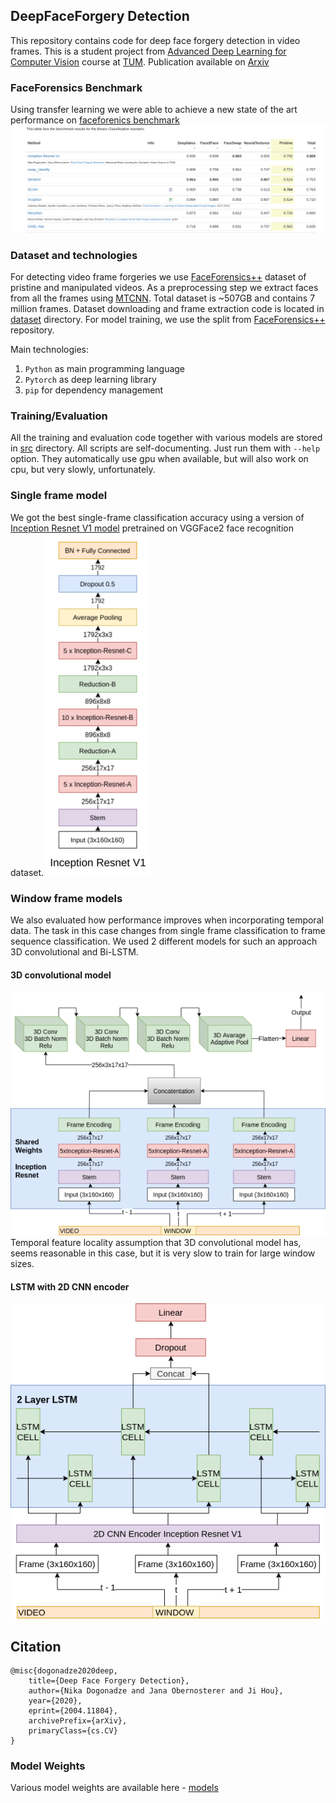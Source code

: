 ## DeepFaceForgery Detection
This repository contains code for deep face forgery detection in video frames. This is a student project from [Advanced Deep Learning for Computer Vision](https://dvl.in.tum.de/teaching/adl4cv-ws18/) course at [TUM](https://www.tum.de/). Publication available on [Arxiv](https://arxiv.org/abs/2004.11804) 

### FaceForensics Benchmark
Using transfer learning we were able to achieve a new state of the art performance on [faceforenics benchmark](http://kaldir.vc.in.tum.de/faceforensics_benchmark/) 
![State of the art results on public benchmark](diagrams/ff_benchmark.png)


### Dataset and technologies
For detecting video frame forgeries we use [FaceForensics++](http://www.niessnerlab.org/projects/roessler2019faceforensicspp.html) dataset of pristine and manipulated videos. As a preprocessing step we extract faces from all the frames using [MTCNN](https://github.com/ipazc/mtcnn).
Total dataset is ~507GB and contains 7 million frames. Dataset downloading and frame extraction code is located in [dataset](dataset) directory.
For model training, we use the split from [FaceForensics++](http://www.niessnerlab.org/projects/roessler2019faceforensicspp.html) repository.

Main technologies:
1. `Python` as main programming language
2. `Pytorch` as deep learning library
3. `pip` for dependency management

### Training/Evaluation
All the training and evaluation code together with various models are stored in [src](src) directory. All scripts are self-documenting. Just run them with `--help` option.
They automatically use gpu when available, but will also work on cpu, but very slowly, unfortunately.

### Single frame model
We got the best single-frame classification accuracy using a version of [Inception Resnet V1 model](src/model.py#L109) pretrained on VGGFace2 face recognition dataset.
![Inception Resnet V1 diagram](diagrams/incep_resnet_v1.png)


### Window frame models
We also evaluated how performance improves when incorporating temporal data. The task in this case changes from single frame classification to frame sequence classification. 
We used 2 different models for such an approach 3D convolutional and Bi-LSTM. 

#### 3D convolutional model
![3D convolutional model diagram](diagrams/3d_conv.png)  
Temporal feature locality assumption that 3D convolutional model has, seems reasonable in this case, but it is very slow to train for large window sizes.

#### LSTM with 2D CNN encoder
![LSTM with 2D CNN encoder diagram](diagrams/CNN_LSTM.png)     

## Citation
```
@misc{dogonadze2020deep,
    title={Deep Face Forgery Detection},
    author={Nika Dogonadze and Jana Obernosterer and Ji Hou},
    year={2020},
    eprint={2004.11804},
    archivePrefix={arXiv},
    primaryClass={cs.CV}
}
```

### Model Weights
Various model weights are available here - [models](https://drive.google.com/file/d/18-ki7vY0Yt4fzq-5A5A5w11kxy9xxQaW/view?usp=sharing)
